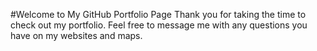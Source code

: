 #Welcome to My GitHub Portfolio Page
Thank you for taking the time to check out my portfolio. Feel free to message me with any questions you have on my websites and maps.
